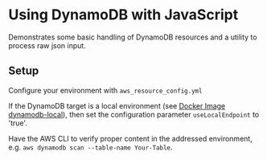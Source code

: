# Using DynamoDB with JavaScript

Demonstrates some basic handling of DynamoDB resources and a utility to process raw json input.

## Setup

Configure your environment with ```aws_resource_config.yml```

If the DynamoDB target is a local environment (see [Docker Image dynamodb-local](https://hub.docker.com/r/amazon/dynamodb-local)),
then set the configuration parameter ```useLocalEndpoint``` to 'true'.

Have the AWS CLI to verify proper content in the addressed environment, e.g. ```aws dynamodb scan --table-name Your-Table```.

